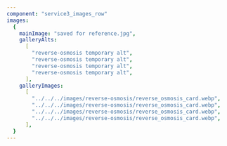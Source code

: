 ```yaml
---
component: "service3_images_row"
images:
  {
    mainImage: "saved for reference.jpg",
    galleryAlts:
      [
        "reverse-osmosis temporary alt",
        "reverse-osmosis temporary alt",
        "reverse-osmosis temporary alt",
        "reverse-osmosis temporary alt",
      ],
    galleryImages:
      [
        "../../../images/reverse-osmosis/reverse_osmosis_card.webp",
        "../../../images/reverse-osmosis/reverse_osmosis_card.webp",
        "../../../images/reverse-osmosis/reverse_osmosis_card.webp",
        "../../../images/reverse-osmosis/reverse_osmosis_card.webp",
      ],
  }
---
```

